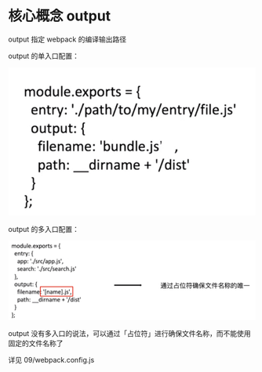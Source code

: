 # 核心概念 output

output 指定 webpack 的编译输出路径

output 的单入口配置：

![](../README_files/Xnip2023-07-15_18-56-57.jpg)

output 的多入口配置：

![](../README_files/Xnip2023-07-15_18-57-48.jpg)

output 没有多入口的说法，可以通过「占位符」进行确保文件名称，而不能使用固定的文件名称了

详见 09/webpack.config.js